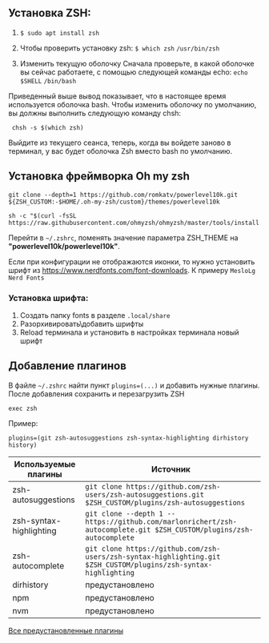 ## Установка ZSH:

1.  ``` $ sudo apt install zsh ```  
   
2. Чтобы проверить установку zsh:
  ``` $ which zsh ```
  ``` /usr/bin/zsh ```
3. Изменить текущую оболочку
Сначала проверьте, в какой оболочке вы сейчас работаете, с помощью следующей команды echo:
  ``` echo $SHELL ```
  ``` /bin/bash ```

Приведенный выше вывод показывает, что в настоящее время используется оболочка bash.
Чтобы изменить оболочку по умолчанию, вы должны выполнить следующую команду chsh:

     chsh -s $(which zsh)

Выйдите из текущего сеанса, теперь, когда вы войдете заново в терминал, у вас будет оболочка Zsh вместо bash по умолчанию.

## Установка фреймворка Oh my zsh   

    git clone --depth=1 https://github.com/romkatv/powerlevel10k.git ${ZSH_CUSTOM:-$HOME/.oh-my-zsh/custom}/themes/powerlevel10k

    sh -c "$(curl -fsSL https://raw.githubusercontent.com/ohmyzsh/ohmyzsh/master/tools/install.sh)"

Перейти в  ``` ~/.zshrc ```, поменять значение параметра  ZSH_THEME на **"powerlevel10k/powerlevel10k"**.

Если при конфигурации не отображаются иконки, то нужно установить шрифт из https://www.nerdfonts.com/font-downloads. К примеру ``` MesloLg Nerd Fonts ```

### Установка шрифта:
1. Создать папку fonts в разделе ``` .local/share ```
2. Разорхивировать\добавить шрифты
3. Reload терминала и установить в настройках терминала новый шрифт

## Добавление плагинов
В файле ``` ~/.zshrc ``` найти пункт ``` plugins=(...) ``` и добавить нужные плагины.
После добавления сохранить и перезагрузить ZSH

    exec zsh

Пример:

    plugins=(git zsh-autosuggestions zsh-syntax-highlighting dirhistory history)

| Используемые плагины | Источник |
| ------------- | ------------- |
| zsh-autosuggestions | ``` git clone https://github.com/zsh-users/zsh-autosuggestions.git $ZSH_CUSTOM/plugins/zsh-autosuggestions ```  |
| zsh-syntax-highlighting | ``` git clone --depth 1 -- https://github.com/marlonrichert/zsh-autocomplete.git $ZSH_CUSTOM/plugins/zsh-autocomplete ```  |
| zsh-autocomplete | ``` git clone https://github.com/zsh-users/zsh-syntax-highlighting.git $ZSH_CUSTOM/plugins/zsh-syntax-highlighting ```  |
| dirhistory | предустановлено |
| npm | предустановлено |
| nvm | предустановлено |

[Все предустановленные плагины](https://github.com/ohmyzsh/ohmyzsh/wiki/plugins)
